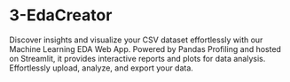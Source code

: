 # 3-EdaCreator
Discover insights and visualize your CSV dataset effortlessly with our Machine Learning EDA Web App. Powered by Pandas Profiling and hosted on Streamlit, it provides interactive reports and plots for data analysis. Effortlessly upload, analyze, and export your data.
